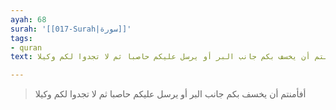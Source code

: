 ```yaml
---
ayah: 68
surah: '[[017-Surah|سورة]]'
tags:
- quran
text: أفأمنتم أن يخسف بكم جانب البر أو يرسل عليكم حاصبا ثم لا تجدوا لكم وكيلا

---
```

> أفأمنتم أن يخسف بكم جانب البر أو يرسل عليكم حاصبا ثم لا تجدوا لكم وكيلا
